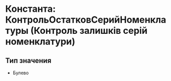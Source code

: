 ﻿# Константа: КонтрольОстатковСерийНоменклатуры (Контроль залишків серій номенклатури)

## Тип значения

- Булево

